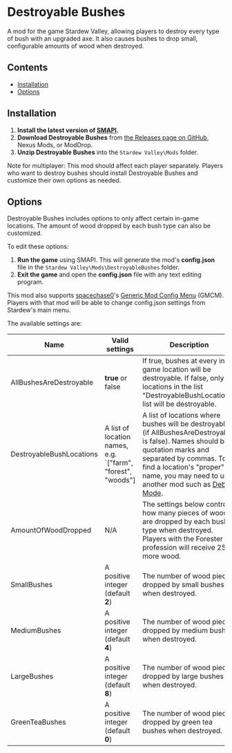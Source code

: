 # Destroyable Bushes
A mod for the game Stardew Valley, allowing players to destroy every type of bush with an upgraded axe. It also causes bushes to drop small, configurable amounts of wood when destroyed.

## Contents
* [Installation](#installation)
* [Options](#options)

## Installation
1. **Install the latest version of [SMAPI](https://smapi.io/).**
2. **Download Destroyable Bushes** from [the Releases page on GitHub](https://github.com/Esca-MMC/DestroyableBushes/releases), Nexus Mods, or ModDrop.
3. **Unzip Destroyable Bushes** into the `Stardew Valley\Mods` folder.

Note for multiplayer: This mod should affect each player separately. Players who want to destroy bushes should install Destroyable Bushes and customize their own options as needed.

## Options

Destroyable Bushes includes options to only affect certain in-game locations. The amount of wood dropped by each bush type can also be customized.

To edit these options:

1. **Run the game** using SMAPI. This will generate the mod's **config.json** file in the `Stardew Valley\Mods\DestroyableBushes` folder.
2. **Exit the game** and open the **config.json** file with any text editing program.

This mod also supports [spacechase0](https://github.com/spacechase0)'s [Generic Mod Config Menu](https://spacechase0.com/mods/stardew-valley/generic-mod-config-menu/) (GMCM). Players with that mod will be able to change config.json settings from Stardew's main menu.

The available settings are:

Name | Valid settings | Description
-----|----------------|------------
AllBushesAreDestroyable | **true** or false | If true, bushes at every in-game location will be destroyable. If false, only locations in the list "DestroyableBushLocations" list will be destroyable.
DestroyableBushLocations | A list of location names, e.g. `["farm", "forest", "woods"] | A list of locations where bushes will be destroyable (if AllBushesAreDestroyable is false). Names should be in quotation marks and separated by commas. To find a location's "proper" name, you may need to use another mod such as [Debug Mode](https://www.nexusmods.com/stardewvalley/mods/679/).
AmountOfWoodDropped | N/A | The settings below control how many pieces of wood are dropped by each bush type when destroyed. Players with the Forester profession will receive 25% more wood.
SmallBushes | A positive integer (default **2**) | The number of wood pieces dropped by small bushes when destroyed.
MediumBushes | A positive integer (default **4**) | The number of wood pieces dropped by medium bushes when destroyed.
LargeBushes | A positive integer (default **8**) | The number of wood pieces dropped by large bushes when destroyed.
GreenTeaBushes | A positive integer (default **0**) | The number of wood pieces dropped by green tea bushes when destroyed.